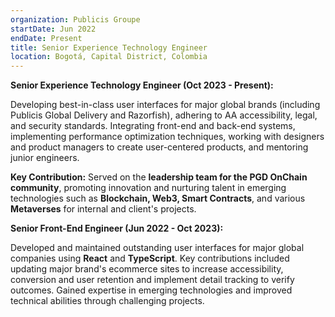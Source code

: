 ```yaml
---
organization: Publicis Groupe
startDate: Jun 2022
endDate: Present
title: Senior Experience Technology Engineer
location: Bogotá, Capital District, Colombia
---
```


**Senior Experience Technology Engineer (Oct 2023 - Present):**

Developing best-in-class user interfaces for major global brands (including Publicis Global Delivery and Razorfish), adhering to AA accessibility, legal, and security standards. Integrating front-end and back-end systems, implementing performance optimization techniques, working with designers and product managers to create user-centered products, and mentoring junior engineers.

**Key Contribution:** Served on the **leadership team for the PGD OnChain community**, promoting innovation and nurturing talent in emerging technologies such as **Blockchain, Web3, Smart Contracts**, and various **Metaverses** for internal and client's projects.

**Senior Front-End Engineer (Jun 2022 - Oct 2023):**

Developed and maintained outstanding user interfaces for major global companies using **React** and **TypeScript**. Key contributions included updating major brand's ecommerce sites to increase accessibility, conversion and user retention and implement detail tracking to verify outcomes. Gained expertise in emerging technologies and improved technical abilities through challenging projects.
